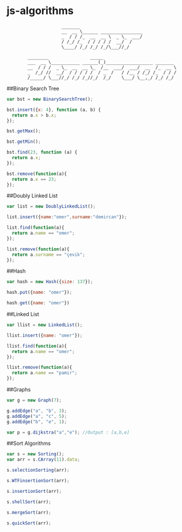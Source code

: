 # js-algorithms
                                                                                
                                                                                
                         _______                                                
                         __  __ \______ ________________                        
                         _  / / /_  __  __ \  _ \_  ___/                        
                         / /_/ /_  / / / / /  __/  /                            
                         \____/ /_/ /_/ /_/\___//_/                             
                                                                                
            ________                _____                                       
            ___  __ \___________ ______(_)__________________ _______            
            __  / / /  _ \_  __  __ \_  /__  ___/  ___/  __  /_  __ \           
            _  /_/ //  __/  / / / / /  / _  /   / /__ / /_/ /_  / / /           
            /_____/ \___//_/ /_/ /_//_/  /_/    \___/ \__,_/ /_/ /_/            
                                                                     
                                                                     
##Binary Search Tree

  ```js 
  var bst = new BinarySearchTree();
  
  bst.insert({x: 4}, function (a, b) {
    return a.x > b.x;
  });
  
  bst.getMax();
  
  bst.getMin();
  
  bst.find(23, function (a) {
    return a.x;
  });
  
  bst.remove(function(a){
    return a.x == 23;
  });
  ```
    
##Doubly Linked List
  
  ```js
  var list = new DoublyLinkedList();
  
  list.insert({name:"omer",surname:"demircan"});
  
  list.find(function(a){
    return a.name == "omer";
  });
  
  list.remove(function(a){
    return a.surname == "çevik";
  });
  ```
  
##Hash

  ```js
  var hash = new Hash({size: 137});
  
  hash.put({name: "omer"});
  
  hash.get({name: "omer"})
  ```
  
##Linked List

  ```js
  var llist = new LinkedList();
  
  llist.insert({name: "omer"});
  
  llist.find(function(a){
    return a.name == "omer";
  });
  
  llist.remove(function(a){
    return a.name == "pamir";
  });
  ```
  
##Graphs

  ```js
  var g = new Graph(7);
  
  g.addEdge("a", "b", 3);
  g.addEdge("a", "c", 5);
  g.addEdge("b", "e", 1);
  
  var p = g.dijkstra("a","e"); //Output : [a,b,e]
  ```
  
##Sort Algorithms

  ```js
  var s = new Sorting();
  var arr = s.CArray(11).data;
  
  s.selectionSorting(arr);
  
  s.WTFinsertionSort(arr);
  
  s.insertionSort(arr);
  
  s.shellSort(arr);
  
  s.mergeSort(arr);
  
  s.quickSort(arr);
  ```
